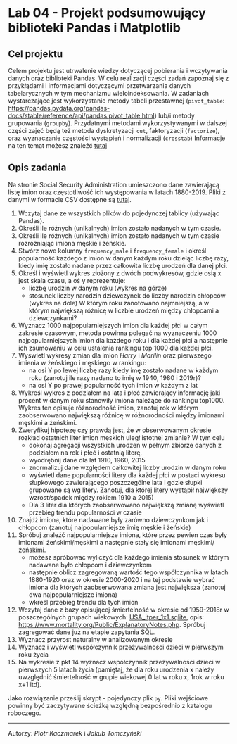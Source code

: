 # Lab 04 - Projekt podsumowujący biblioteki Pandas i Matplotlib

## Cel projektu
Celem projektu jest utrwalenie wiedzy dotyczącej pobierania i wczytywania danych oraz biblioteki Pandas.
W celu realizacji części zadań zapoznaj się z przykłądami i informacjami dotyczącymi przetwarzania danych tabelarycznych w tym mechanizmu wieloindeksowania. W zadaniach wystarczające jest wykorzystanie metody tabeli przestawnej (`pivot_table`: https://pandas.pydata.org/pandas-docs/stable/reference/api/pandas.pivot_table.html) lub/i metody grupowania (`groupby`). Przydatnymi metodami wykorzystywanymi w dalszej części zajęć będą też metoda dyskretyzacji `cut`, faktoryzacji (`factorize`), oraz wyznaczanie częstości wystąpień i normalizacji (`crosstab`)
Informacje na ten temat możesz znaleźć [tutaj](https://pandas.pydata.org/pandas-docs/stable/user_guide/reshaping.html)

## Opis zadania
Na stronie Social Security Administration umieszczono dane zawierającą listę imion oraz częstotliwość ich występowania w latach 1880-2019. Pliki z danymi w formacie CSV dostępne są [tutaj](https://www.ssa.gov/oact/babynames/names.zip).

1. Wczytaj dane ze wszystkich plików do pojedynczej tablicy (używając Pandas).
2. Określi ile różnych (unikalnych) imion zostało nadanych w tym czasie.
3. Określi ile różnych (unikalnych) imion zostało nadanych w tym czasie rozróżniając imiona męskie i żeńskie.
4. Stwórz nowe kolumny `frequency_male` i `frequency_female` i określ popularność każdego z imion w danym każdym roku dzieląc liczbę razy, kiedy imię zostało nadane przez całkowita liczbę urodzeń dla danej płci.  
5. Określ i wyświetl wykres złożony z dwóch podwykresów, gdzie osią x jest skala czasu, a oś y reprezentuje:
   - liczbę urodzin w danym roku (wykres na górze)
   - stosunek liczby narodzin dziewczynek do liczby narodzin chłopców (wykres na dole)
W którym roku zanotowano najmniejszą, a w którym największą różnicę w liczbie urodzeń między chłopcami a dziewczynkami? 
6. Wyznacz 1000 najpopularniejszych imion dla każdej płci w całym zakresie czasowym, metoda powinna polegać na wyznaczeniu 1000 najpopularniejszych imion dla każdego roku i dla każdej płci a następnie ich zsumowaniu w celu ustalenia rankingu top 1000 dla każdej płci.
7. Wyświetl wykresy zmian dla imion *Harry* i *Marilin* oraz pierwszego imienia w żeńskiego i męskiego w rankingu:
    - na osi Y po lewej liczbę razy kiedy imę zostało nadane w każdym roku (zanotuj ile razy nadano to imię w 1940, 1980 i 2019r)?
    - na osi Y po prawej popularność tych imion w każdym z lat
8. Wykreśl wykres z podziałem na lata i płeć zawierający informację jaki procent w danym roku stanowiły imiona należące do rankingu top1000. Wykres ten opisuje różnorodność imion, zanotuj rok w którym zaobserwowano największą różnicę w różnorodności między imionami męskimi a żeńskimi.
9. Zweryfikuj hipotezę czy prawdą jest, że w obserwowanym okresie rozkład ostatnich liter imion męskich uległ istotnej zmianie? W tym celu 
    - dokonaj agregacji wszystkich urodzeń w pełnym zbiorze danych z podziałem na rok i płeć i ostatnią literę,
    - wyodrębnij dane dla lat 1910, 1960, 2015
    - znormalizuj dane względem całkowitej liczby urodzin w danym roku
    - wyświetl dane popularności litery dla każdej płci w postaci wykresu słupkowego zawierającego poszczególne lata i gdzie słupki grupowane są wg litery. Zanotuj, dla której litery wystąpił największy wzrost/spadek między rokiem 1910 a 2015)
    - Dla 3 liter dla których zaobserwowano największą zmianę wyświetl przebieg trendu popularności w czasie
10.  Znajdź imiona, które nadawane były zarówno dziewczynkom jak i chłopcom (zanotuj najpopularniejsze imię męskie i żeńskie)
11. Spróbuj znaleźć najpopularniejsze imiona, które przez pewien czas były imionami żeńskimi/męskimi a następnie stały się imionami męskimi/żeńskimi.
    - możesz spróbować wyliczyć dla każdego imienia stosunek w którym nadawane było chłopcom i dziewczynkom
    - następnie oblicz zagregowaną wartość tego współczynnika w latach 1880-1920 oraz w okresie 2000-2020 i na tej podstawie wybrać imiona dla których zaobserwowana zmiana jest największa (zanotuj dwa najpopularniejsze imiona)
    - wkreśl przebieg trendu dla tych imion
12. Wczytaj dane z bazy opisującej śmiertelność w okresie od 1959-2018r w poszczególnych grupach wiekowych: [USA_ltper_1x1.sqlite](_resources/lab_04/USA_ltper_1x1.sqlite), opis: https://www.mortality.org/Public/ExplanatoryNotes.php. Spróbuj zagregować dane już na etapie zapytania SQL.
13. Wyznacz przyrost naturalny w analizowanym okresie
14. Wyznacz i wyświetl współczynnik przeżywalności dzieci w pierwszym roku życia
15. Na wykresie z pkt 14 wyznacz współczynnik przeżywalności dzieci w pierwszych 5 latach życia (pamiętaj, że dla roku urodzenia x należy uwzględnić śmiertelność w grupie wiekowej 0 lat w roku x, 1rok w roku x+1 itd).

Jako rozwiązanie prześlij skrypt - pojedynczy plik `py`. Pliki wejściowe powinny być zaczytywane ścieżką względną bezpośrednio z katalogu roboczego.

---
Autorzy: *Piotr Kaczmarek*  i *Jakub Tomczyński*
